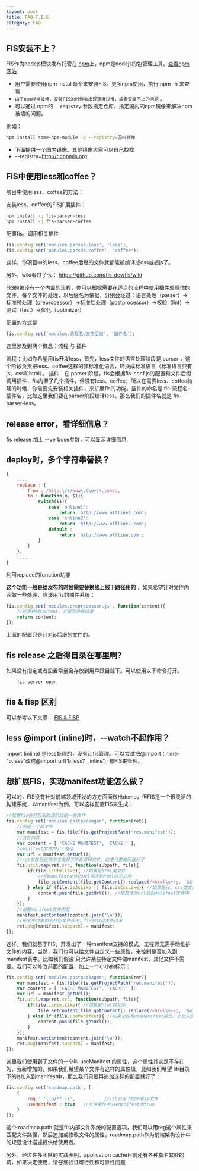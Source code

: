 ```yaml
---
layout: post
title: FAQ-F.I.S
category: FAQ
---
```


## FIS安装不上？

FIS作为nodejs模块发布托管在 [npm](https://www.npmjs.org/)上，npm是nodejs的包管理工具。[查看npm网站](https://www.npmjs.org/search?q=fis)

* 用户需要使用npm install命令来安装FIS。更多npm使用，执行 npm -h 来查看
* ``由于npm经常被墙，安装FIS的时候会出现速度过慢，或者安装不上的问题`` 。
* 可以通过 npm的 ``--registry`` 参数指定仓库。指定国内的npm镜像来解决npm被墙的问题。

例如：

```bash
npm install some-npm-module -g --registry=国内镜像
```

* 下面提供一个国内镜像。其他镜像大家可以自己找找
* --registry=http://r.cnpmjs.org


## FIS中使用less和coffee？

项目中使用less、coffee的方法：

安装less、coffee的FIS扩展插件：

```bash
npm install -g fis-parser-less
npm install -g fis-parser-coffee
```
配置fis，调用相关插件

```javascript
fis.config.set('modules.parser.less', 'less');
fis.config.set('modules.parser.coffee', 'coffee');
```

这样，你项目中的less、coffee后缀的文件就都能被编译成css或者js了。

另外，wiki看过了么： https://github.com/fis-dev/fis/wiki

FIS的编译有一个内置的流程，你可以根据需要在适当的流程中使用插件处理你的文件。每个文件的处理，以后缀名为依据，分别会经过：语言处理（parser）→标准预处理（preprocessor）→标准后处理（postprocessor）→校验（lint）→测试（test）→优化（optimizer）

配置的方式是

```javascript
fis.config.set('modules.流程名.文件后缀', '插件名');
```

这里涉及到两个概念：流程 与 插件

流程：比如你希望用fis开发less，首先，less文件的语言处理阶段是 parser ，这个阶段负责把less、coffee这样的非标准化语言，转换成标准语言（标准语言只有js、css和html）。
插件：在 parser 阶段，fis会根据fis-conf.js的配置和文件后缀调用插件，fis内置了几个插件，但没有less、coffee，所以在需要less、coffee构建的时候，你需要先安装相关插件，来扩展fis的功能。插件的命名是 fis-流程名-插件名，比如这里我们要在parser阶段编译less，那么我们的插件名就是 fis-parser-less。


## release error，看详细信息？

fis release 加上 --verbose参数，可以显示详细信息.


## deploy时，多个字符串替换？

```javascript
{
    ....
    replace : {
        from : /http:\/\/www\.(\w+)\.com/g,
        to : function(m, $1){
            switch($1){
                case 'online1':
                    return 'http://www.offline1.com';
                case 'online2':
                    return 'http://www.offline2.com';
                default : 
                    return 'http://www.offline.com';
            }
        }
    },
    ....
}
```

利用replace的function功能

**这个功能一般是给发布的时候需要替换线上线下路径用的** ，如果希望针对文件内容做一些处理，应该用fis的插件系统：

```javascript
fis.config.set('modules.preprocessor.js', function(content){
    //这里处理content，并返回处理结果
    return content;
});
```

上面的配置只是针对js后缀的文件的。


## fis release 之后得目录在哪里啊?
如果没有指定或者設置常量会存放到用戶跟目錄下。可以使用以下命令打开。

```bash
    fis server open
```


## fis & fisp 区别

可以参考以下文章：
[FIS & FISP](http://fex.baidu.com/blog/2014/03/fis-plus/)


## less @import (inline)时，--watch不起作用？

import (inline) 是less处理的，没有让fis管理。可以尝试把@import (inline) "b.less"改成@import url('b.less?__inline'); 有FIS来管理。

## 想扩展FIS，实现manifest功能怎么做？

可以的，FIS没有针对前端领域开发的方方面面做出demo，但FIS是一个很灵活的构建系统，以manifest为例，可以这样配置FIS来生成：

```javascript
//配置fis在打包后处理阶段的一些操作
fis.config.set('modules.postpackager', function(ret){
    //创建一个新文件
    var manifest = fis.file(fis.getProjectPath('res.manifest'));
    //文件内容
    var content = [ 'CACHE MANIFEST', 'CACHE:' ];
    //manifest文件的url路径
    var url = manifest.getUrl();
    //ret参数已经帮你准备好了所有源码文件，这里只要遍历就好了
    fis.util.map(ret.src, function(subpath, file){
        if(file.isHtmlLike){ //如果是html类文件
            //把manifest文件的url插入到html标签之后
            file.setContent(file.getContent().replace(/<html\s+/g, '$&manifest="' + url + '" '));
        } else if (file.isJsLike || fils.isCssLike){ //如果是js、css类文件
            content.push(file.getUrl()); //把文件的url放到manifest文件中
        }
    });
    //设置manifest文件内容
    manifest.setContent(content.join('\n'));
    //把文件对象加到打包文件表中，fis会自动发布出来
    ret.pkg[manifest.subpath] = manifest;
});
```


这样，我们就基于FIS，开发出了一种manifest支持的模式，工程师无需手动维护文件的内容。当然，我们也可以给文件自定义一些属性，来控制是否加入到manifest表中。比如我们假设 只允许某些特定文件做manifest，其他文件不需要。我们可以修改前面的配置，加上一个小小的标示：

```javascript
fis.config.set('modules.postpackager', function(ret){
    var manifest = fis.file(fis.getProjectPath('res.manifest'));
    var content = [ 'CACHE MANIFEST', 'CACHE:' ];
    var url = manifest.getUrl();
    fis.util.map(ret.src, function(subpath, file){
        if(file.isHtmlLike){ //如果是html类文件
            file.setContent(file.getContent().replace(/<html\s+/g, '$&manifest="' + url + '" '));
        } else if (file.useManifest){ //如果文件有useManifest属性，才加入缓存
            content.push(file.getUrl()); 
        }
    });
    manifest.setContent(content.join('\n'));
    ret.pkg[manifest.subpath] = manifest;
});

```


这里我们使用到了文件的一个叫 useManifest 的属性，这个属性其实是不存在的，我新增加的，如果我们希望某个文件有这样的属性值，比如我们希望 lib目录下的js加入到manifest中，那么我们只要再追加这样的配置就好了：

```javascript
fis.config.set('roadmap.path', [
    {
        reg : 'lib/**.js',           //lib目录下的所有js文件
        useManifest : true   //文件属性中useManifest为true
    }
]);

```

这个 roadmap.path 就是fis内部文件系统的配置选项，我们可以用reg这个属性来匹配文件路径，然后追加或修改文件的属性，roadmap.path作为前端架构设计中的规范设计描述提供给使用者。

另外，经过许多团队的实践表明，application cache目前还有各种莫名其妙的坑，如果决定使用，请仔细验证可行性和可靠性问题

